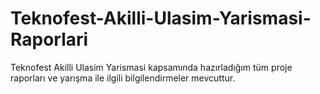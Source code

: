 # Teknofest-Akilli-Ulasim-Yarismasi-Raporlari
Teknofest Akilli Ulasim Yarismasi kapsamında hazırladığım tüm proje raporları ve yarışma ile ilgili bilgilendirmeler mevcuttur.

